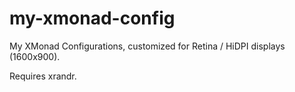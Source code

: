 # my-xmonad-config
My XMonad Configurations, customized for Retina / HiDPI displays (1600x900).

Requires xrandr.
